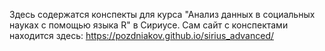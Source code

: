 Здесь содержатся конспекты для курса "Анализ данных в социальных науках с помощью языка R" в Сириусе.
Сам сайт с конспектами находится здесь: https://pozdniakov.github.io/sirius_advanced/